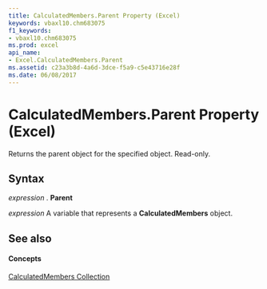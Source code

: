 ```yaml
---
title: CalculatedMembers.Parent Property (Excel)
keywords: vbaxl10.chm683075
f1_keywords:
- vbaxl10.chm683075
ms.prod: excel
api_name:
- Excel.CalculatedMembers.Parent
ms.assetid: c23a3b8d-4a6d-3dce-f5a9-c5e43716e28f
ms.date: 06/08/2017
---
```



# CalculatedMembers.Parent Property (Excel)

Returns the parent object for the specified object. Read-only.


## Syntax

 _expression_ . **Parent**

 _expression_ A variable that represents a **CalculatedMembers** object.


## See also


#### Concepts


[CalculatedMembers Collection](Excel.CalculatedMembers.md)

